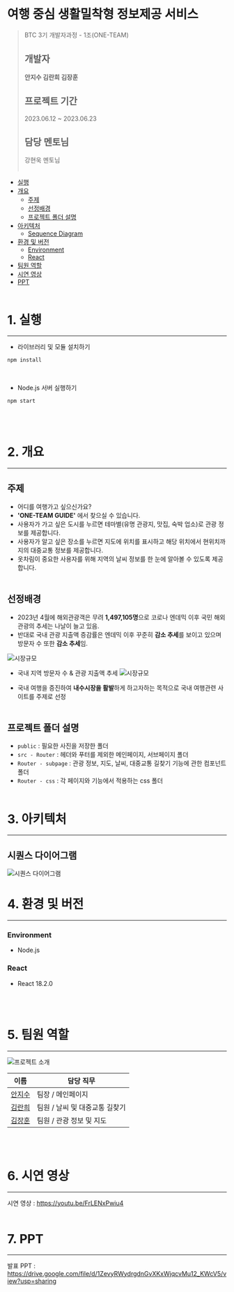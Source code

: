 # 여행 중심 생활밀착형 정보제공 서비스

> BTC 3기 개발자과정 - 1조(ONE-TEAM)
>
> ## 개발자
>
> **안지수 김란희 김장훈**
>
> ## 프로젝트 기간
>
> 2023.06.12 ~ 2023.06.23
>
> ## 담당 멘토님
>
> 강현욱 멘토님
> <br/> <br/>

-   [실행](#1-실행)
-   [개요](#2-개요)
    -   [주제](#주제)
    -   [선정배경](#선정배경)
    -   [프로젝트 폴더 설명](#프로젝트-폴더-설명)
-   [아키텍처](#3-아키텍처)
    -   [Sequence Diagram](#시퀀스-다이어그램)
-   [환경 및 버전](#4-환경-및-버전)
    -   [Environment](#environment)
    -   [React](#react)
-   [팀원 역할](#5.팀원-역할)
-   [시연 영상](#6.시연-영상)
-   [PPT](#7-ppt)
    <br/>
    <br/>

# 1. 실행

---

-   라이브러리 및 모듈 설치하기

```bash
npm install
```

<br/>

-   Node.js 서버 실행하기

```bash
npm start
```

<br/>

<br/>

# 2. 개요

---

## 주제

-   어디를 여행가고 싶으신가요?
-   **'ONE-TEAM GUIDE'** 에서 찾으실 수 있습니다.
-   사용자가 가고 싶은 도시를 누르면 테마별(유명 관광지, 맛집, 숙박 업소)로 관광 정보를 제공합니다.
-   사용자가 알고 싶은 장소를 누르면 지도에 위치를 표시하고 해당 위치에서 현위치까지의 대중교통 정보를 제공합니다.
-   옷차림이 중요한 사용자를 위해 지역의 날씨 정보를 한 눈에 알아볼 수 있도록 제공합니다.
    <br/>
    <br/>

## 선정배경

-   2023년 4월에 해외관광객은 무려 **1,497,105명**으로 코로나 엔데믹 이후 국민 해외관광의 추세는 나날이 늘고 있음.
-   반대로 국내 관광 지출액 증감률은 엔데믹 이후 꾸준히 **감소 추세**를 보이고 있으며 방문자 수 또한 **감소 추세**임.

![시장규모](https://github.com/jisooAhn/front-end-pjt/assets/96163167/89491bcd-a1c4-4d91-bbe4-0af8751769aa)
<br/>

-   국내 지역 방문자 수 & 관광 지출액 추세
    ![시장규모](https://github.com/jisooAhn/front-end-pjt/assets/96163167/ed8e897f-25a9-4d3e-9078-1562205449be)

-   국내 여행을 증진하여 **내수시장을 활발**하게 하고자하는 목적으로 국내 여행관련 사이트를 주제로 선정
    <br/>
    <br/>

## 프로젝트 폴더 설명

-   `public` : 필요한 사진을 저장한 폴더
-   `src - Router` : 헤더와 푸터를 제외한 메인페이지, 서브페이지 폴더
-   `Router - subpage` : 관광 정보, 지도, 날씨, 대중교통 길찾기 기능에 관한 컴포넌트 폴더
-   `Router - css` : 각 페이지와 기능에서 적용하는 css 폴더
    <br/>
    <br/>

# 3. 아키텍처

---

## 시퀀스 다이어그램

![시퀀스 다이어그램](https://github.com/jisooAhn/front-end-pjt/assets/96163167/36dd0723-8721-4332-9c23-6fb51f79f5db)

# 4. 환경 및 버전

---

### Environment

-   Node.js

### React

-   React 18.2.0

<br/>
<br/>

# 5. 팀원 역할

---

![프로젝트 소개](https://github.com/jisooAhn/front-end-pjt/assets/96163167/76d1da56-56b5-4d80-ac94-f7fcfa25e863)

| 이름                                    | 담당 직무                      |
| --------------------------------------- | ------------------------------ |
| [안지수](https://github.com/jisooAhn)   | 팀장 / 메인페이지              |
| [김란희](https://github.com/doradorani) | 팀원 / 날씨 및 대중교통 길찾기 |
| [김장훈](https://github.com/jangdebug)  | 팀원 / 관광 정보 및 지도       |

<br/>
<br/>

# 6. 시연 영상

---

시연 영상 : https://youtu.be/FrLENxPwiu4
<br/>
<br/>

# 7. PPT

---

발표 PPT : https://drive.google.com/file/d/1ZevyRWydrgdnGvXKxWjqcvMu12_KWcV5/view?usp=sharing

